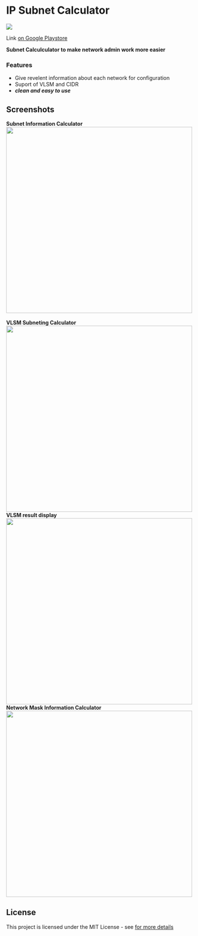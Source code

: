 

# IP Subnet Calculator
<img src="https://raw.githubusercontent.com/kowama/Subnet-Calculator/master/app/src/main/res/mipmap-xxxhdpi/ic_launcher.png" />

Link [on Google Playstore](https://play.google.com/store/apps/details?id=com.kowama.calculatornetadmin "on Google Playstore")

**Subnet Calculculator to make network admin work more easier**
### Features
- Give revelent information about each network for configuration
- Suport of VLSM and CIDR
- ***clean and easy to use***

## Screenshots
<b>Subnet Information Calculator</b><br/>
<img src="https://raw.githubusercontent.com/kowama/Subnet-Calculator/master/screenshots/Screenshot_1.png" width="500" /><br/>
<br/>
<b>VLSM Subneting Calculator</b>
<br/>
<img src="https://raw.githubusercontent.com/kowama/Subnet-Calculator/master/screenshots/Screenshot_2.png" width="500" />
<br/>
<b>VLSM result display</b>
<br/>
<img src="https://raw.githubusercontent.com/kowama/Subnet-Calculator/master/screenshots/Screenshot_3.png" width="500" />
<br/>
<b>Network Mask Information Calculator</b>
<br/>
<img src="https://raw.githubusercontent.com/kowama/Subnet-Calculator/master/screenshots/Screenshot_4.png" width="500" />
<br/>
## License

This project is licensed under the MIT License - see [for more details](https://en.wikipedia.org/wiki/MIT_License)
